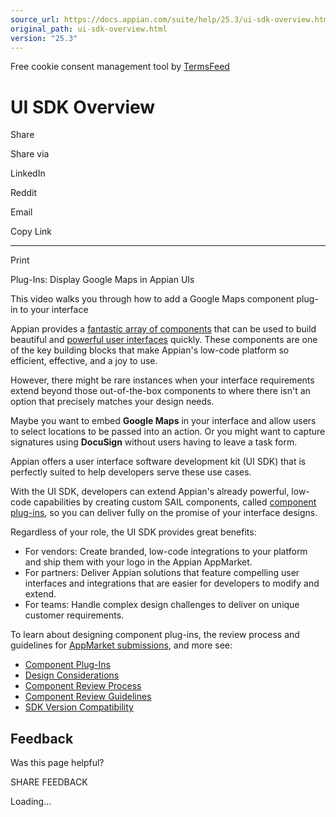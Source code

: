 ```yaml
---
source_url: https://docs.appian.com/suite/help/25.3/ui-sdk-overview.html
original_path: ui-sdk-overview.html
version: "25.3"
---
```


Free cookie consent management tool by [TermsFeed](https://www.termsfeed.com/)

# UI SDK Overview

Share

Share via

LinkedIn

Reddit

Email

Copy Link

* * *

Print

Plug-Ins: Display Google Maps in Appian UIs

This video walks you through how to add a Google Maps component plug-in to your interface

Appian provides a [fantastic array of components](SAIL_Components.html) that can be used to build beautiful and [powerful user interfaces](sail/home.html) quickly. These components are one of the key building blocks that make Appian's low-code platform so efficient, effective, and a joy to use.

However, there might be rare instances when your interface requirements extend beyond those out-of-the-box components to where there isn't an option that precisely matches your design needs.

Maybe you want to embed **Google Maps** in your interface and allow users to select locations to be passed into an action. Or you might want to capture signatures using **DocuSign** without users having to leave a task form.

Appian offers a user interface software development kit (UI SDK) that is perfectly suited to help developers serve these use cases.

With the UI SDK, developers can extend Appian's already powerful, low-code capabilities by creating custom SAIL components, called [component plug-ins](component-plugins.html), so you can deliver fully on the promise of your interface designs.

Regardless of your role, the UI SDK provides great benefits:

-   For vendors: Create branded, low-code integrations to your platform and ship them with your logo in the Appian AppMarket.
-   For partners: Deliver Appian solutions that feature compelling user interfaces and integrations that are easier for developers to modify and extend.
-   For teams: Handle complex design challenges to deliver on unique customer requirements.

To learn about designing component plug-ins, the review process and guidelines for [AppMarket submissions](https://forum.appian.com/suite/sites/appmarket-submissions), and more see:

-   [Component Plug-Ins](component-plugins.html)
-   [Design Considerations](component-design.html)
-   [Component Review Process](component-review-process.html)
-   [Component Review Guidelines](component-review-guidelines.html)
-   [SDK Version Compatibility](ui-sdk-versions.html)

## Feedback

Was this page helpful?

SHARE FEEDBACK

Loading...